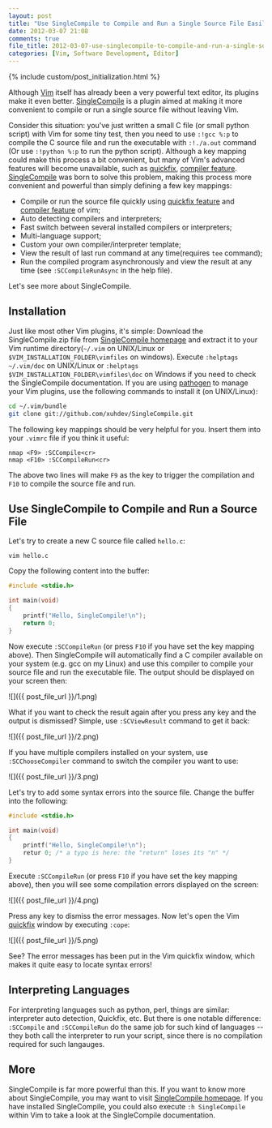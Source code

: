 ```yaml
---
layout: post
title: "Use SingleCompile to Compile and Run a Single Source File Easily in Vim"
date: 2012-03-07 21:08
comments: true
file_title: 2012-03-07-use-singlecompile-to-compile-and-run-a-single-source-file-easily-in-vim
categories: [Vim, Software Development, Editor]
---
```


{% include custom/post_initialization.html %}

Although [Vim][] itself has already been a very powerful text editor, its
plugins make it even better. [SingleCompile][] is a plugin aimed at making it
more convenient to compile or run a single source file without leaving Vim.

Consider this situation: you've just written a small C file (or small python
script) with Vim for some tiny test, then you need to use `:!gcc %:p` to compile
the C source file and run the executable with `:!./a.out` command (Or use
`:!python %:p` to run the python script). Although a key mapping could make
this process a bit convenient, but many of Vim's advanced features will become
unavailable, such as [quickfix][], [compiler feature][].  [SingleCompile][]
was born to solve this problem, making this process more convenient and
powerful than simply defining a few key mappings:

-  Compile or run the source file quickly using [quickfix feature][quickfix]
   and [compiler feature][] of vim;
-  Auto detecting compilers and interpreters;
-  Fast switch between several installed compilers or interpreters;
-  Multi-language support;
-  Custom your own compiler/interpreter template;
-  View the result of last run command at any time(requires `tee` command);
-  Run the compiled program asynchronously and view the result at any time
   (see `:SCCompileRunAsync` in the help file).

Let's see more about SingleCompile.

<!-- more -->

## Installation

Just like most other Vim plugins, it's simple: Download the SingleCompile.zip
file from [SingleCompile homepage][SingleCompile] and extract it to your Vim
runtime directory(`~/.vim` on UNIX/Linux or
`$VIM_INSTALLATION_FOLDER\vimfiles` on windows). Execute `:helptags
~/.vim/doc` on UNIX/Linux or `:helptags $VIM_INSTALLATION_FOLDER\vimfiles\doc`
on Windows if you need to check the SingleCompile documentation. If you are
using [pathogen][] to manage your Vim plugins, use the following commands to
install it (on UNIX/Linux):

```sh
cd ~/.vim/bundle
git clone git://github.com/xuhdev/SingleCompile.git
```

The following key mappings should be very helpful for you. Insert them into
your `.vimrc` file if you think it useful:

```vim
nmap <F9> :SCCompile<cr>
nmap <F10> :SCCompileRun<cr>
```

The above two lines will make `F9` as the key to trigger the compilation and
`F10` to compile the source file and run.


## Use SingleCompile to Compile and Run a Source File

Let's try to create a new C source file called `hello.c`:

    vim hello.c

Copy the following content into the buffer:

```c hello.c
#include <stdio.h>

int main(void)
{
    printf("Hello, SingleCompile!\n");
    return 0;
}
```

Now execute `:SCCompileRun` (or press `F10` if you have set the key mapping
above). Then SingleCompile will automatically find a C compiler available on
your system (e.g. gcc on my Linux) and use this compiler to compile your
source file and run the executable file. The output should be displayed on
your screen then:

![]({{ post_file_url }}/1.png)

What if you want to check the result again after you press any key and the
output is dismissed? Simple, use `:SCViewResult` command to get it back:

![]({{ post_file_url }}/2.png)

If you have multiple compilers installed on your system, use `:SCChooseCompiler`
command to switch the compiler you want to use:

![]({{ post_file_url }}/3.png)

Let's try to add some syntax errors into the source file. Change the buffer
into the following:

```c hello.c
#include <stdio.h>

int main(void)
{
    printf("Hello, SingleCompile!\n");
    retur 0; /* a typo is here: the "return" loses its "n" */
}
```

Execute `:SCCompileRun` (or press `F10` if you have set the key mapping above),
then you will see some compilation errors displayed on the screen:

![]({{ post_file_url }}/4.png)

Press any key to dismiss the error messages. Now let's open the Vim
[quickfix][] window by executing `:cope`:

![]({{ post_file_url }}/5.png)

See? The error messages has been put in the Vim quickfix window, which makes
it quite easy to locate syntax errors!


## Interpreting Languages

For interpreting languages such as python, perl, things are similar:
interpreter auto detection, Quickfix, etc. But there is one notable difference:
`:SCCompile` and `:SCCompileRun` do the same job for such kind of languages --
they both call the interpreter to run your script, since there is no
compilation required for such langauges.


## More

SingleCompile is far more powerful than this. If you want to know more about
SingleCompile, you may want to visit [SingleCompile homepage][SingleCompile].
If you have installed SingleCompile, you could also execute `:h SingleCompile`
within Vim to take a look at the SingleCompile documentation.

[Vim]: http://www.vim.org
[SingleCompile]: http://www.vim.org/scripts/script.php?script_id=3115
[quickfix]: http://vimdoc.sourceforge.net/htmldoc/quickfix.html
[compiler feature]: http://vimdoc.sourceforge.net/htmldoc/quickfix.html#compiler-select
[pathogen]: https://github.com/tpope/vim-pathogen
